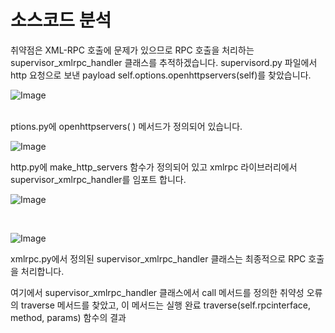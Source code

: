 # 소스코드 분석 

취약점은 XML-RPC 호출에 문제가 있으므로 RPC 호출을 처리하는 supervisor_xmlrpc_handler 클래스를 추적하겠습니다.
supervisord.py 파일에서 http 요청으로 보낸 payload self.options.openhttpservers(self)를 찾았습니다. 

![Image](https://github.com/Revivekirin/cybersecurity/assets/139988539/bb701af9-8855-408f-99ea-80544225a2c0)


<br/>
ptions.py에 openhttpservers( ) 메서드가 정의되어 있습니다.

![Image](https://github.com/Revivekirin/cybersecurity/assets/139988539/1ddf0110-f8c2-44f3-9021-d94c731ef3dd)


http.py에 make_http_servers 함수가 정의되어 있고 xmlrpc 라이브러리에서 supervisor_xmlrpc_handler를 임포트 합니다.

![Image](https://github.com/Revivekirin/cybersecurity/assets/139988539/6df2ff4c-659d-427e-b088-d30f50d32cab)

<br/>

![Image](https://github.com/Revivekirin/cybersecurity/assets/139988539/05ccd8d5-d9b8-4b3b-827e-fbc14944f217)

xmlrpc.py에서 정의된 supervisor_xmlrpc_handler 클래스는 최종적으로 RPC 호출을 처리합니다. 

여기에서 supervisor_xmlrpc_handler 클래스에서 call 메서드를 정의한 취약성 오류의 traverse 메서드를 찾았고, 이 메서드는 실행 완료 traverse(self.rpcinterface, method, params) 함수의 결과
